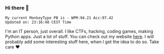 ### Hi there 👋
<!-- PB START -->
```
My current MonkeyType PB is - WPM:94.21 Acc:97.42
Updated on: 23:16:48 CEST Time
```
<!-- PB END -->
I'm an IT person, just overall. I like CTFs, hacking, coding games, making Python apps. Just a lot of stuff.
You can check out my website [here](https://skill3472.github.io/).
I will probably add some interesting stuff here, when I get the idea to do so. Take care ❤️
